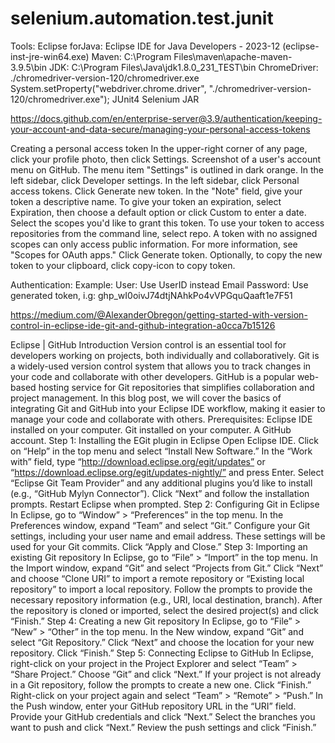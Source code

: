 # selenium.automation.test.junit

Tools:
Eclipse forJava: Eclipse IDE for Java Developers - 2023-12 (eclipse-inst-jre-win64.exe)
Maven: C:\Program Files\maven\apache-maven-3.9.5\bin
JDK: C:\Program Files\Java\jdk1.8.0_231_TEST\bin
ChromeDriver: ./chromedriver-version-120/chromedriver.exe
System.setProperty("webdriver.chrome.driver", "./chromedriver-version-120/chromedriver.exe");
JUnit4
Selenium JAR

https://docs.github.com/en/enterprise-server@3.9/authentication/keeping-your-account-and-data-secure/managing-your-personal-access-tokens

Creating a personal access token
In the upper-right corner of any page, click your profile photo, then click Settings.
Screenshot of a user's account menu on GitHub. The menu item "Settings" is outlined in dark orange.
In the left sidebar, click  Developer settings.
In the left sidebar, click Personal access tokens.
Click Generate new token.
In the "Note" field, give your token a descriptive name.
To give your token an expiration, select Expiration, then choose a default option or click Custom to enter a date.
Select the scopes you'd like to grant this token. To use your token to access repositories from the command line, select repo. A token with no assigned scopes can only access public information. For more information, see "Scopes for OAuth apps."
Click Generate token.
Optionally, to copy the new token to your clipboard, click copy-icon to copy token.

Authentication:
Example: 
User: Use UserID instead Email
Password: Use generated token, i.g: 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

https://medium.com/@AlexanderObregon/getting-started-with-version-control-in-eclipse-ide-git-and-github-integration-a0cca7b15126

Eclipse | GitHub
Introduction
Version control is an essential tool for developers working on projects, both individually and collaboratively. Git is a widely-used version control system that allows you to track changes in your code and collaborate with other developers. GitHub is a popular web-based hosting service for Git repositories that simplifies collaboration and project management.
In this blog post, we will cover the basics of integrating Git and GitHub into your Eclipse IDE workflow, making it easier to manage your code and collaborate with others.
Prerequisites:
Eclipse IDE installed on your computer.
Git installed on your computer.
A GitHub account.
Step 1: Installing the EGit plugin in Eclipse
Open Eclipse IDE.
Click on “Help” in the top menu and select “Install New Software.”
In the “Work with” field, type 
“http://download.eclipse.org/egit/updates” or 
“https://download.eclipse.org/egit/updates-nightly/”
and press Enter.
Select “Eclipse Git Team Provider” and any additional plugins you’d like to install (e.g., “GitHub Mylyn Connector”).
Click “Next” and follow the installation prompts.
Restart Eclipse when prompted.
Step 2: Configuring Git in Eclipse
In Eclipse, go to “Window” > “Preferences” in the top menu.
In the Preferences window, expand “Team” and select “Git.”
Configure your Git settings, including your user name and email address. These settings will be used for your Git commits.
Click “Apply and Close.”
Step 3: Importing an existing Git repository
In Eclipse, go to “File” > “Import” in the top menu.
In the Import window, expand “Git” and select “Projects from Git.”
Click “Next” and choose “Clone URI” to import a remote repository or “Existing local repository” to import a local repository.
Follow the prompts to provide the necessary repository information (e.g., URI, local destination, branch).
After the repository is cloned or imported, select the desired project(s) and click “Finish.”
Step 4: Creating a new Git repository
In Eclipse, go to “File” > “New” > “Other” in the top menu.
In the New window, expand “Git” and select “Git Repository.”
Click “Next” and choose the location for your new repository.
Click “Finish.”
Step 5: Connecting Eclipse to GitHub
In Eclipse, right-click on your project in the Project Explorer and select “Team” > “Share Project.”
Choose “Git” and click “Next.”
If your project is not already in a Git repository, follow the prompts to create a new one.
Click “Finish.”
Right-click on your project again and select “Team” > “Remote” > “Push.”
In the Push window, enter your GitHub repository URL in the “URI” field.
Provide your GitHub credentials and click “Next.”
Select the branches you want to push and click “Next.”
Review the push settings and click “Finish.”
